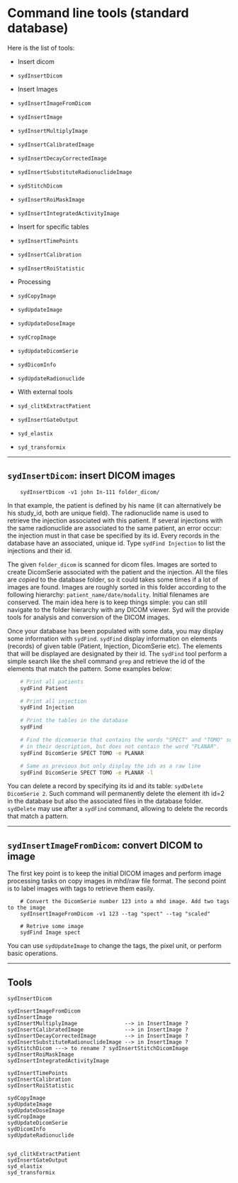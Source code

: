 # Command line tools (standard database)

Here is the list of tools:

- Insert dicom
 - `sydInsertDicom`

- Insert Images
 - `sydInsertImageFromDicom`
 - `sydInsertImage`
 - `sydInsertMultiplyImage`
 - `sydInsertCalibratedImage`
 - `sydInsertDecayCorrectedImage`
 - `sydInsertSubstituteRadionuclideImage`
 - `sydStitchDicom`
 - `sydInsertRoiMaskImage`
 - `sydInsertIntegratedActivityImage`

- Insert for specific tables
 - `sydInsertTimePoints`
 - `sydInsertCalibration`
 - `sydInsertRoiStatistic`

- Processing
 - `sydCopyImage`
 - `sydUpdateImage`
 - `sydUpdateDoseImage`
 - `sydCropImage`
 - `sydUpdateDicomSerie`
 - `sydDicomInfo`
 - `sydUpdateRadionuclide`


- With external tools
 - `syd_clitkExtractPatient`
 - `sydInsertGateOutput`
 - `syd_elastix`
 - `syd_transformix`


----------------------------------------------------------
## ```sydInsertDicom```: insert DICOM images

```
    sydInsertDicom -v1 john In-111 folder_dicom/
```

In that example, the patient is defined by his name (it can alternatively be his study_id, both are unique field). The radionuclide name is used to retrieve the injection associated with this patient. If several injections with the same radionuclide are associated to the same patient, an error occur: the injection must in that case be specified by its id. Every records in the database have an associated, unique id. Type `sydFind Injection` to list the injections and their id.

The given `folder_dicom` is scanned for dicom files. Images are sorted to create DicomSerie  associated with the patient and the injection. All the files are *copied* to the database folder, so it could takes some times if a lot of images are found. Images are roughly sorted in this folder according to the following hierarchy: `patient_name/date/modality`. Initial filenames are conserved. The main idea here is to keep things simple: you can still navigate to the folder hierarchy with any DICOM viewer. Syd will the provide tools for analysis and conversion of the DICOM images.

Once your database has been populated with some data, you may display some information with `sydFind`. `sydFind` display information on elements (records) of given table (Patient, Injection, DicomSerie etc). The elements that will be displayed are designated by their id. The `sydFind` tool perform a simple search like the shell command `grep` and retrieve the id of the elements that match the pattern. Some examples below:

```sh
    # Print all patients
    sydFind Patient

    # Print all injection
    sydFind Injection

    # Print the tables in the database
    sydFind

    # Find the dicomserie that contains the words "SPECT" and "TOMO" somewhere
    # in their description, but does not contain the word "PLANAR".
    sydFind DicomSerie SPECT TOMO -e PLANAR

    # Same as previous but only display the ids as a raw line
    sydFind DicomSerie SPECT TOMO -e PLANAR -l
```

You can delete a record by specifying its id and its table: `sydDelete DicomSerie 2`. Such command will permanently delete the element ith id=2 in the database but also the associated files in the database folder. `sydDelete` may use after a `sydFind` command, allowing to delete the records that match a pattern.


----------------------------------------------------------
## ```sydInsertImageFromDicom```: convert DICOM to image

The first key point is to keep the initial DICOM images and perform image processing tasks on copy images in mhd/raw file format. The second point is to label images with tags to retrieve them easily.

```
    # Convert the DicomSerie number 123 into a mhd image. Add two tags to the image
    sydInsertImageFromDicom -v1 123 --tag "spect" --tag "scaled"

    # Retrive some image
    sydFind Image spect
```

You can use `sydUpdateImage` to change the tags, the pixel unit, or perform basic operations.


----------------------------------------------------------
## Tools

    sydInsertDicom

    sydInsertImageFromDicom
    sydInsertImage
    sydInsertMultiplyImage               --> in InsertImage ?
    sydInsertCalibratedImage             --> in InsertImage ?
    sydInsertDecayCorrectedImage         --> in InsertImage ?
    sydInsertSubstituteRadionuclideImage --> in InsertImage ?
    sydStitchDicom ---> to rename ? sydInsertStitchDicomImage
    sydInsertRoiMaskImage
    sydInsertIntegratedActivityImage

    sydInsertTimePoints
    sydInsertCalibration
    sydInsertRoiStatistic

    sydCopyImage
    sydUpdateImage
    sydUpdateDoseImage
    sydCropImage
    sydUpdateDicomSerie
    sydDicomInfo
    sydUpdateRadionuclide


    syd_clitkExtractPatient
    sydInsertGateOutput
    syd_elastix
    syd_transformix
